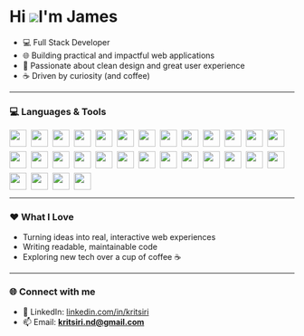 Hi ![](https://user-images.githubusercontent.com/18350557/176309783-0785949b-9127-417c-8b55-ab5a4333674e.gif)I'm James
========================================================================================================================================
- 💻 Full Stack Developer  
- 🌐 Building practical and impactful web applications  
- 🎨 Passionate about clean design and great user experience  
- ☕ Driven by curiosity (and coffee)  

---

### 💻 Languages & Tools
<div align="left" style="display: flex; flex-wrap: wrap; gap: 8px;">
  <img width="30" height="30" src="https://skillicons.dev/icons?i=vscode" />
  <img width="30" height="30" src="https://skillicons.dev/icons?i=git" />
  <img width="30" height="30" src="https://skillicons.dev/icons?i=github" />
  <img width="30" height="30" src="https://skillicons.dev/icons?i=html" />
  <img width="30" height="30" src="https://skillicons.dev/icons?i=css" />
  <img width="30" height="30" src="https://skillicons.dev/icons?i=js" />
  <img width="30" height="30" src="https://skillicons.dev/icons?i=ts" />
  <img width="30" height="30" src="https://skillicons.dev/icons?i=react" />
  <img width="30" height="30" src="https://skillicons.dev/icons?i=nextjs" />
  <img width="30" height="30" src="https://skillicons.dev/icons?i=nodejs" />
  <img width="30" height="30" src="https://skillicons.dev/icons?i=express" />
  <img width="30" height="30" src="https://skillicons.dev/icons?i=tailwind" />
  <img width="30" height="30" src="https://skillicons.dev/icons?i=figma" />
  <img width="30" height="30" src="https://skillicons.dev/icons?i=mysql" />
  <img width="30" height="30" src="https://skillicons.dev/icons?i=mongodb" />
  <img width="30" height="30" src="https://skillicons.dev/icons?i=postgres" />
  <img width="30" height="30" src="https://skillicons.dev/icons?i=supabase" />
  <img width="30" height="30" src="https://skillicons.dev/icons?i=vercel" />
  <img width="30" height="30" src="https://skillicons.dev/icons?i=postman" />
  <img width="30" height="30" src="https://skillicons.dev/icons?i=nginx" />
  <img width="30" height="30" src="https://skillicons.dev/icons?i=linux" />
  <img width="30" height="30" src="https://skillicons.dev/icons?i=docker" />
  <img width="30" height="30" src="https://skillicons.dev/icons?i=bash" />
  <img width="30" height="30" src="https://skillicons.dev/icons?i=notion" />
  <img width="30" height="30" src="https://skillicons.dev/icons?i=netlify" />
  <img width="30" height="30" src="https://skillicons.dev/icons?i=python" />
  <img width="30" height="30" src="https://skillicons.dev/icons?i=npm" />
  <img width="30" height="30" src="https://skillicons.dev/icons?i=yarn" />
  <img width="30" height="30" src="https://skillicons.dev/icons?i=vite" />
  <img width="30" height="30" src="https://skillicons.dev/icons?i=redux" />
</div>

---

### ❤️ What I Love
- Turning ideas into real, interactive web experiences  
- Writing readable, maintainable code  
- Exploring new tech over a cup of coffee ☕  

---

### 🌐 Connect with me
- 💼 LinkedIn: [linkedin.com/in/kritsiri](https://www.linkedin.com/in/kritsiri/)  
- 📫 Email: **kritsiri.nd@gmail.com**
